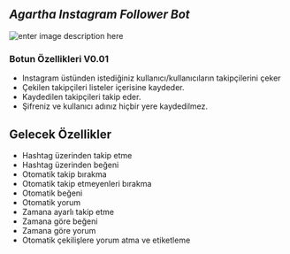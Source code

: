 ## *Agartha Instagram Follower Bot*

![enter image description here](https://lh3.googleusercontent.com/aeFcHEunU7fMUkiuUOtwtlr1utDolDGnmFEswdL8INYBjrf0gVee8QO2JLWQQHyIaEynh4SD4Fg-koPnACxxo5LnDpRhsTAMQPBNpPPZ7flGijDW7NyxUHhNtgL0UHqXhjYeir-XcRIpHXpPMb0eOW8AH5LCBSsSEELc4sbDLEwzMmh3zGNUSi8HFPeArBvJ7CQcBatFvOwzhy_c3620EYtxTTl9a3E64aqtvhj_YT10CXaBdxFa40vkU2RjlkfUN2LEk3gYAJulM5aahhUcGPOldnLgqI4g95DrhS5ATJw48d2ozPfKXH7nNb3-0dHACJxaRBw8b4B9tUpp7gQx9Ckr-UrQuOM9w-goISt6IvG46gzZIPPBf8vPwHNCZXry27QncT0XFqCPwX6g-7lRwGQ3w_U2FTuRz53VIXu2cezvon6dIIv8YPqFAmyYRJj3-KBi7IHInwFJ8zWtBaY8X4L_9OudWjbnC8GNFiGcpNg4Zw8VL_9Zhd33ucImzE68P3YCAZsPg07WdGVNO-NrahNiM0snN0rk6WgYxn7iMOE3Dta3tecTP53brnhlg84-F4_FZAvpZyv6SRRD3HTxYvvOA4CXMlt0lo9F8Vd4nVJmEFlpZ2yuMZZyOpe3-f_cCx5Mxin1RGH-xHhzQcT3d6PoS6-3tZuS1r-iM5rO5yi1zEPQsn0WYpVUeGq78ke8432Jn9IbKWjtVzJjBQPEbTQ=w502-h533-no?authuser=0)

### **Botun Özellikleri V0.01**

 - Instagram üstünden istediğiniz kullanıcı/kullanıcıların takipçilerini çeker
 - Çekilen takipçileri listeler içerisine kaydeder.
 - Kaydedilen takipçileri takip eder.
 - Şifreniz ve kullanıcı adınız hiçbir yere kaydedilmez.



 ## **Gelecek Özellikler**
 - Hashtag üzerinden takip etme
 - Hashtag üzerinden beğeni
 - Otomatik takip bırakma
 - Otomatik takip etmeyenleri bırakma
 - Otomatik beğeni
 - Otomatik yorum
 - Zamana ayarlı takip etme
 - Zamana göre beğeni
 - Zamana göre yorum
 - Otomatik çekilişlere yorum atma ve etiketleme
 
